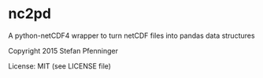 # nc2pd

A python-netCDF4 wrapper to turn netCDF files into pandas data structures

Copyright 2015 Stefan Pfenninger

License: MIT (see LICENSE file)
